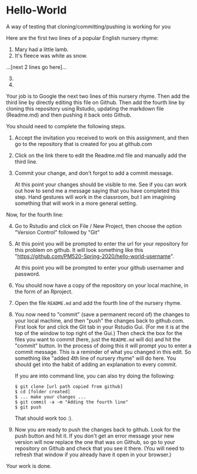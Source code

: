 # Hello-World
A way of testing that cloning/committing/pushing is working for you

Here are the first two lines of a popular English nursery rhyme:

1. Mary had a little lamb.
2. It's fleece was white as snow.

...[next 2 lines go here]...

3. 
4. 

Your job is to Google the next two lines of this nursery rhyme.
Then add the third line by directly editing this file on Github.
Then add the fourth line by cloning this repository using Rstudio, updating the markdown
file (Readme.md) and then pushing it back onto Github.

You should need to complete the following steps.

1. Accept the invitation you received to work on this assignment, and then go to the 
   repository that is created for you at github.com

2. Click on the link there to edit the Readme.md file and manually add the third line.

3. Commit your change, and don't forgot to add a commit message.

   At this point your changes should be visible to me. See if you can work out how
   to send me a message saying that you have completed this step. Hand gestures will
   work in the classroom, but I am imagining something that will work in a more
   general setting.

Now, for the fourth line:

4. Go to Rstudio and click on File / New Project, then choose the option "Version Control"
   followed by "Git"
   
5. At this point you will be prompted to enter the url for your repository for this problem on github. 
   It will look something like this "https://github.com/PM520-Spring-2020/hello-world-username".
   
   At this point you will be prompted to enter your github usernamer and password.
   
6. You should now have a copy of the repository on your local machine, in the form of an Rproject.

7. Open the file `README.md` and add the fourth line of the nursery rhyme.

8. You now need to "commit" (save a permanent record of) the changes to your local machine,
   and then "push" the changes back to github.com. First look for and click the Git
   tab in your Rstudio Gui. (For me it is at the top of the window to top right of
   the Gui.) Then check the box for the files you want to commit (here, just the 
   `README.md` will do) and hit the "commit" button. In the process of doing this it
   will prompt you to enter a commit message. This is a reminder of what you changed in
   this edit. So something like "added 4th line of nursery rhyme" will do here. You
   should get into the habit of adding an explanation to every commit.
   
   If you are into command line, you can also try doing the following:
   
   ```shell
   $ git clone [url path copied from github]
   $ cd [folder created]
   $ ... make your changes ...
   $ git commit -a -m "Adding the fourth line"
   $ git push
   ```
   
   That should work too :).
   
9. Now you are ready to push the changes back to github.  Look for the push button and
   hit it. If you don't get an error message your new version will now replace the
   one that was on Github, so go to your repository on Github and check that you see
   it there. (You will need to refresh that window if you already have it open in your
   browser.)
   
Your work is done.
